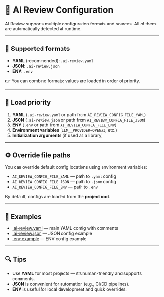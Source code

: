 # 📘 AI Review Configuration

AI Review supports multiple configuration formats and sources. All of them are automatically detected at runtime.

---

## 📂 Supported formats

- **YAML** (recommended): `.ai-review.yaml`
- **JSON**: `.ai-review.json`
- **ENV**: `.env`

👉 You can combine formats: values are loaded in order of priority.

---

## 📑 Load priority

1. **YAML** (`.ai-review.yaml` or path from `AI_REVIEW_CONFIG_FILE_YAML`)
2. **JSON** (`.ai-review.json` or path from `AI_REVIEW_CONFIG_FILE_JSON`)
3. **ENV** (`.env` or path from `AI_REVIEW_CONFIG_FILE_ENV`)
4. **Environment variables** (`LLM__PROVIDER=OPENAI`, etc.)
5. **Initialization arguments** (if used as a library)

---

## ⚙️ Override file paths

You can override default config locations using environment variables:

- `AI_REVIEW_CONFIG_FILE_YAML` — path to `.yaml` config
- `AI_REVIEW_CONFIG_FILE_JSON` — path to `.json` config
- `AI_REVIEW_CONFIG_FILE_ENV` — path to `.env`

By default, configs are loaded from the **project root**.

---

## 📘 Examples

- [.ai-review.yaml](./.ai-review.yaml) — main YAML config with comments
- [.ai-review.json](./.ai-review.json) — JSON config example
- [.env.example](./.env.example) — ENV config example

---

## 🔍 Tips

- Use **YAML** for most projects — it’s human-friendly and supports comments.
- **JSON** is convenient for automation (e.g., CI/CD pipelines).
- **ENV** is useful for local development and quick overrides.
